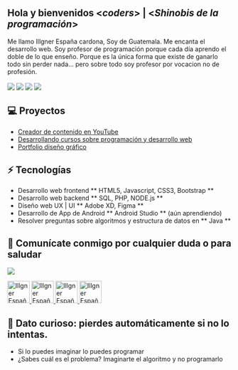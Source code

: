<h2> Hola y bienvenidos <<i>coders</i>> | <<i>Shinobis de la programación</i>></h2>

Me llamo Illgner España cardona, Soy de Guatemala. Me encanta el desarrollo web. Soy profesor de programación porque cada día aprendo el doble de lo que enseño. Porque es la única forma que existe de ganarlo todo sin perder nada... pero sobre todo soy profesor por vocacion no de profesión.
       <br><br>![](https://img.shields.io/badge/Desarrollo-Web-blue)  ![](https://img.shields.io/badge/Apasionado-Por%20la%20ense%C3%B1anza-red)  ![](https://img.shields.io/badge/Exp-%2B4%20a%C3%B1os-blue)  ![](https://img.shields.io/badge/Games-Creator-red)
       
## 💻 Proyectos
* [Creador de contenido en YouTube](https://www.youtube.com/channel/UCT7fjLFrgdHMSaqMcp-7_Vg)
* [Desarrollando cursos sobre programación y desarrollo web](https://www.udemy.com/user/illgner-ramiro-espana-cardona/)
* [Portfolio diseño gráfico](https://www.behance.net/illgnergt)     

## ⚡ Tecnologías
- Desarrollo web frontend ** HTML5, Javascript, CSS3, Bootstrap **
- Desarrollo web backend  ** SQL, PHP, NODE.js **
- Diseño web UX | UI      ** Adobe XD, Figma **
- Desarrollo de App de Android ** Android Studio ** (aún aprendiendo)
- Resolver preguntas sobre algoritmos y estructura de datos en ** Java **

## 👋 Comunícate conmigo por cualquier duda o para saludar

 ![](https://img.shields.io/badge/Mail-illgner@gmail.com-blue)

 <a href="www.linkedin.com/in/illgnergt">
    <img src="https://www.vectorlogo.zone/logos/linkedin/linkedin-icon.svg" alt="Illgner España Cardon´s LinkedIn Profile" height="50" width="50">
 </a> 
       
 <a href="https://www.youtube.com/channel/UCT7fjLFrgdHMSaqMcp-7_Vg">
    <img src="https://www.vectorlogo.zone/logos/youtube/youtube-icon.svg" alt="Illgner España Cardona Shinobi Web Code YouTube Channel" height="50" width="50">
 </a>  
 
 <a href="https://www.instagram.com/illgner_gt/">
    <img src="https://www.vectorlogo.zone/logos/instagram/instagram-icon.svg" alt="Illgner España Cardona Shinobi Web Code Instagram Channel" height="50" width="50">
 </a>   
 
 <a href="https://twitter.com/illgnergt">
    <img src="https://www.vectorlogo.zone/logos/twitter/twitter-icon.svg" alt="Illgner España Cardona Shinobi Web Code Twitter Channel" height="50" width="50">
 </a>  
 
</p>       
 
## 💎 Dato curioso: pierdes automáticamente si no lo intentas.
- Si lo puedes imaginar lo puedes programar
- ¿Sabes cuál es el problema? Imaginarte el algoritmo y no programarlo
<!--
**ShinobiWebCode/ShinobiWebCode** is a ✨ _special_ ✨ repository because its `README.md` (this file) appears on your GitHub profile.

Here are some ideas to get you started:

- 🔭 I’m currently working on ...
- 🌱 I’m currently learning ...
- 👯 I’m looking to collaborate on ...
- 🤔 I’m looking for help with ...
- 💬 Ask me about ...
- 📫 How to reach me: ...
- 😄 Pronouns: ...
- ⚡ Fun fact: ...
-->
